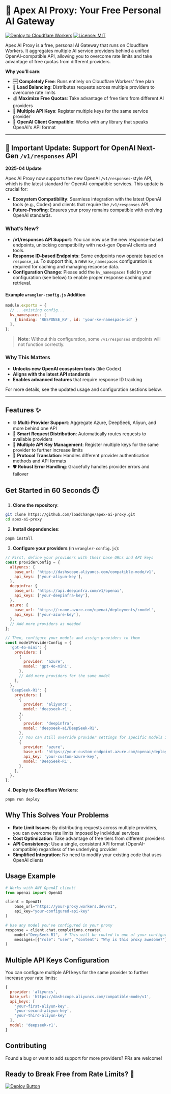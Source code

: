 # 🚀 Apex AI Proxy: Your Free Personal AI Gateway

[![Deploy to Cloudflare Workers](https://img.shields.io/badge/Deploy%20to-CF%20Workers-%23F38020?style=for-the-badge&logo=cloudflare)](https://dash.cloudflare.com/?to=/:account/workers-and-pages)
[![License: MIT](https://img.shields.io/badge/License-MIT-yellow.svg?style=for-the-badge)](https://opensource.org/licenses/MIT)

Apex AI Proxy is a free, personal AI Gateway that runs on Cloudflare Workers. It aggregates multiple AI service providers behind a unified OpenAI-compatible API, allowing you to overcome rate limits and take advantage of free quotas from different providers.

**Why you'll care**:
- 🆓 **Completely Free**: Runs entirely on Cloudflare Workers' free plan
- 🔄 **Load Balancing**: Distributes requests across multiple providers to overcome rate limits
- 💰 **Maximize Free Quotas**: Take advantage of free tiers from different AI providers
- 🔑 **Multiple API Keys**: Register multiple keys for the same service provider
- 🤖 **OpenAI Client Compatible**: Works with any library that speaks OpenAI's API format

---

## 🚨 Important Update: Support for OpenAI Next-Gen `/v1/responses` API

**2025-04 Update**

Apex AI Proxy now supports the new OpenAI `/v1/responses`-style API, which is the latest standard for OpenAI-compatible services. This update is crucial for:

- **Ecosystem Compatibility**: Seamless integration with the latest OpenAI tools (e.g., Codex) and clients that require the `/v1/responses` API.
- **Future-Proofing**: Ensures your proxy remains compatible with evolving OpenAI standards.

### What’s New?
- **/v1/responses API Support**: You can now use the new response-based endpoints, unlocking compatibility with next-gen OpenAI clients and tools.
- **Response ID-based Endpoints**: Some endpoints now operate based on `response_id`. To support this, a new `kv_namespaces` configuration is required for caching and managing response data.
- **Configuration Change**: Please add the `kv_namespaces` field in your configuration (see below) to enable proper response caching and retrieval.

#### Example `wrangler-config.js` Addition
```js
module.exports = {
  // ...existing config...
  kv_namespaces: [
    { binding: 'RESPONSE_KV', id: 'your-kv-namespace-id' }
  ],
};
```

> **Note:** Without this configuration, some `/v1/responses` endpoints will not function correctly.

### Why This Matters
- **Unlocks new OpenAI ecosystem tools** (like Codex)
- **Aligns with the latest API standards**
- **Enables advanced features** that require response ID tracking

For more details, see the updated usage and configuration sections below.

---

## Features ✨

- 🌐 **Multi-Provider Support**: Aggregate Azure, DeepSeek, Aliyun, and more behind one API
- 🔀 **Smart Request Distribution**: Automatically routes requests to available providers
- 🔑 **Multiple API Key Management**: Register multiple keys for the same provider to further increase limits
- 🔄 **Protocol Translation**: Handles different provider authentication methods and API formats
- 🛡️ **Robust Error Handling**: Gracefully handles provider errors and failover

## Get Started in 60 Seconds ⏱️

1. **Clone the repository**:
```bash
git clone https://github.com/loadchange/apex-ai-proxy.git
cd apex-ai-proxy
```

2. **Install dependencies**:
```bash
pnpm install
```

3. **Configure your providers** (in `wrangler-config.js`):
```javascript
// First, define your providers with their base URLs and API keys
const providerConfig = {
  aliyuncs: {
    base_url: 'https://dashscope.aliyuncs.com/compatible-mode/v1',
    api_keys: ['your-aliyun-key'],
  },
  deepinfra: {
    base_url: 'https://api.deepinfra.com/v1/openai',
    api_keys: ['your-deepinfra-key'],
  },
  azure: {
    base_url: 'https://:name.azure.com/openai/deployments/:model',
    api_keys: ['your-azure-key'],
  },
  // Add more providers as needed
};

// Then, configure your models and assign providers to them
const modelProviderConfig = {
  'gpt-4o-mini': {
    providers: [
      {
        provider: 'azure',
        model: 'gpt-4o-mini',
      },
      // Add more providers for the same model
    ],
  },
  'DeepSeek-R1': {
    providers: [
      {
        provider: 'aliyuncs',
        model: 'deepseek-r1',
      },
      {
        provider: 'deepinfra',
        model: 'deepseek-ai/DeepSeek-R1',
      },
      // You can still override provider settings for specific models if needed
      {
        provider: 'azure',
        base_url: 'https://your-custom-endpoint.azure.com/openai/deployments/DeepSeek-R1',
        api_key: 'your-custom-azure-key',
        model: 'DeepSeek-R1',
      },
    ],
  },
};
```

4. **Deploy to Cloudflare Workers**:
```bash
pnpm run deploy
```

## Why This Solves Your Problems

- **Rate Limit Issues**: By distributing requests across multiple providers, you can overcome rate limits imposed by individual services
- **Cost Optimization**: Take advantage of free tiers from different providers
- **API Consistency**: Use a single, consistent API format (OpenAI-compatible) regardless of the underlying provider
- **Simplified Integration**: No need to modify your existing code that uses OpenAI clients

## Usage Example

```python
# Works with ANY OpenAI client!
from openai import OpenAI

client = OpenAI(
    base_url="https://your-proxy.workers.dev/v1",
    api_key="your-configured-api-key"
)

# Use any model you've configured in your proxy
response = client.chat.completions.create(
    model="DeepSeek-R1",  # This will be routed to one of your configured providers
    messages=[{"role": "user", "content": "Why is this proxy awesome?"}]
)
```

## Multiple API Keys Configuration

You can configure multiple API keys for the same provider to further increase your rate limits:

```javascript
{
  provider: 'aliyuncs',
  base_url: 'https://dashscope.aliyuncs.com/compatible-mode/v1',
  api_keys: [
    'your-first-aliyun-key',
    'your-second-aliyun-key',
    'your-third-aliyun-key'
  ],
  model: 'deepseek-r1',
}
```

## Contributing

Found a bug or want to add support for more providers? PRs are welcome!

## Ready to Break Free from Rate Limits? 🚀

[![Deploy Button](https://img.shields.io/badge/Deploy%20Now-%E2%86%92-%23FF6A00?style=for-the-badge&logo=cloudflare)](https://dash.cloudflare.com/?to=/:account/workers-and-pages)
